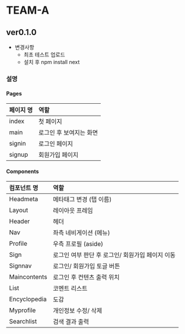 # TEAM-A

## ver0.1.0
* 변경사항
  * 최초 테스트 업로드
  * 설치 후 npm install next






### 설명

#### Pages
|페이지 명|역할|
|:---|:---|
|index|첫 페이지|
|main|로그인 후 보여지는 화면|
|signin|로그인 페이지|
|signup|회원가입 페이지|
#### Components
|컴포넌트 명|역할|
|:---|:---|
|Headmeta|메타태그 변경 (탭 이름)|
|Layout|레이아웃 프레임|
|Header|헤더|
|Nav|좌측 네비게이션 (메뉴)|
|Profile|우측 프로필 (aside)|
|Sign|로그인 여부 판단 후 로그인/ 회원가입 페이지 이동|
|Signnav|로그인/ 회원가입 토글 버튼|
|Maincontents|로그인 후 컨텐츠 출력 위치|
|List|코멘트 리스트|
|Encyclopedia|도감|
|Myprofile|개인정보 수정/ 삭제|
|Searchlist|검색 결과 출력|
